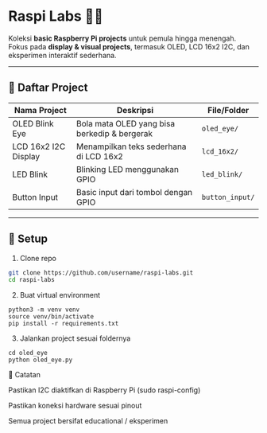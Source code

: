 # Raspi Labs 🐍💡

Koleksi **basic Raspberry Pi projects** untuk pemula hingga menengah.  
Fokus pada **display & visual projects**, termasuk OLED, LCD 16x2 I2C, dan eksperimen interaktif sederhana.

---

## 🔹 Daftar Project

| Nama Project         | Deskripsi                               | File/Folder        |
|---------------------|-----------------------------------------|------------------|
| OLED Blink Eye       | Bola mata OLED yang bisa berkedip & bergerak | `oled_eye/`      |
| LCD 16x2 I2C Display | Menampilkan teks sederhana di LCD 16x2 | `lcd_16x2/`      |
| LED Blink           | Blinking LED menggunakan GPIO           | `led_blink/`      |
| Button Input        | Basic input dari tombol dengan GPIO     | `button_input/`   |

---

## 🔹 Setup

1. Clone repo
```bash
git clone https://github.com/username/raspi-labs.git
cd raspi-labs
```

2. Buat virtual environment
```
python3 -m venv venv
source venv/bin/activate
pip install -r requirements.txt
```

3. Jalankan project sesuai foldernya
```
cd oled_eye
python oled_eye.py
```

🔹 Catatan

Pastikan I2C diaktifkan di Raspberry Pi (sudo raspi-config)

Pastikan koneksi hardware sesuai pinout

Semua project bersifat educational / eksperimen
